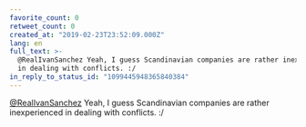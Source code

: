 ```yaml
---
favorite_count: 0
retweet_count: 0
created_at: "2019-02-23T23:52:09.000Z"
lang: en
full_text: >-
  @RealIvanSanchez Yeah, I guess Scandinavian companies are rather inexperienced
  in dealing with conflicts. :/
in_reply_to_status_id: "1099445948365840384"
---
```


[@RealIvanSanchez](https://twitter.com/RealIvanSanchez) Yeah, I guess
Scandinavian companies are rather inexperienced in dealing with conflicts. :/
